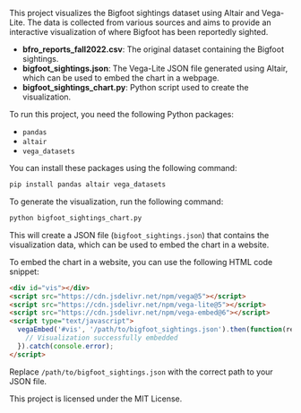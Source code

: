 This project visualizes the Bigfoot sightings dataset using Altair and Vega-Lite. The data is collected from various sources and aims to provide an interactive visualization of where Bigfoot has been reportedly sighted.

- **bfro_reports_fall2022.csv**: The original dataset containing the Bigfoot sightings.
- **bigfoot_sightings.json**: The Vega-Lite JSON file generated using Altair, which can be used to embed the chart in a webpage.
- **bigfoot_sightings_chart.py**: Python script used to create the visualization.

To run this project, you need the following Python packages:

- `pandas`
- `altair`
- `vega_datasets`

You can install these packages using the following command:

```sh
pip install pandas altair vega_datasets
```

To generate the visualization, run the following command:

```sh
python bigfoot_sightings_chart.py
```

This will create a JSON file (`bigfoot_sightings.json`) that contains the visualization data, which can be used to embed the chart in a website.

To embed the chart in a website, you can use the following HTML code snippet:

```html
<div id="vis"></div>
<script src="https://cdn.jsdelivr.net/npm/vega@5"></script>
<script src="https://cdn.jsdelivr.net/npm/vega-lite@5"></script>
<script src="https://cdn.jsdelivr.net/npm/vega-embed@6"></script>
<script type="text/javascript">
  vegaEmbed('#vis', '/path/to/bigfoot_sightings.json').then(function(result) {
    // Visualization successfully embedded
  }).catch(console.error);
</script>
```

Replace `/path/to/bigfoot_sightings.json` with the correct path to your JSON file.


This project is licensed under the MIT License.
